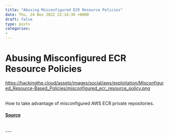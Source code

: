 ```yaml
---
title: "Abusing Misconfigured ECR Resource Policies"
date: Thu, 24 Nov 2022 22:14:38 +0000
draft: false
type: posts
categories: 
- 
---
```

# Abusing Misconfigured ECR Resource Policies
https://hackingthe.cloud/assets/images/social/aws/exploitation/Misconfigured_Resource-Based_Policies/misconfigured_ecr_resource_policy.png
<br/>

<br/>
How to take advantage of misconfigured AWS ECR private repositories.

#### [Source](https://hackingthe.cloud/aws/exploitation/Misconfigured_Resource-Based_Policies/misconfigured_ecr_resource_policy/)

<br/>
---
